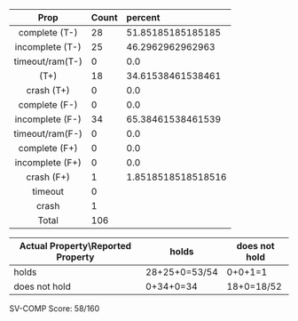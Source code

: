 
| Prop | Count | percent |
|:----:|:------|:--|
|complete   (T-)|28| 51.85185185185185 |
|incomplete (T-)|25|46.2962962962963 |
|timeout/ram(T-)|0|0.0 |
|           (T+)|18|34.61538461538461 |
|crash      (T+)|0|0.0 |
|complete   (F-)|0|0.0 |
|incomplete (F-)|34|65.38461538461539 |
|timeout/ram(F-)|0|0.0 |
|complete   (F+)|0|0.0 |
|incomplete (F+)|0|0.0 |
|crash      (F+)|1|1.8518518518518516 |
|timeout        |0| |
|crash          |1| |
|Total          |106| |

| Actual Property\Reported Property | holds | does not hold |
|------------------------------------|-------|---------------|
| holds | 28+25+0=53/54 | 0+0+1=1 |
| does not hold | 0+34+0=34 | 18+0=18/52 |

SV-COMP Score: 58/160

